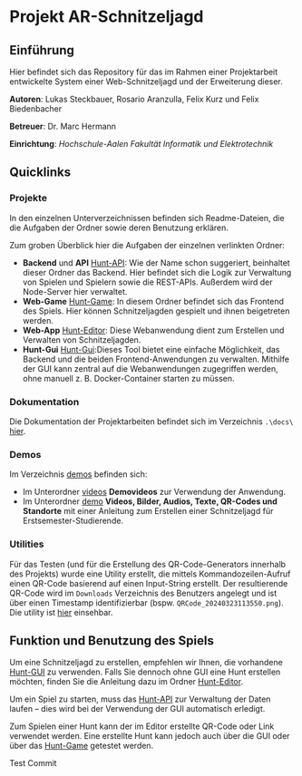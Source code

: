 # Projekt AR-Schnitzeljagd

## Einführung

Hier befindet sich das Repository für das im Rahmen einer Projektarbeit entwickelte System einer Web-Schnitzeljagd und der Erweiterung dieser.

**Autoren**: Lukas Steckbauer, Rosario Aranzulla, Felix Kurz und Felix Biedenbacher

**Betreuer**: Dr. Marc Hermann

**Einrichtung**: _Hochschule-Aalen Fakultät Informatik und Elektrotechnik_

## Quicklinks

### Projekte

In den einzelnen Unterverzeichnissen befinden sich Readme-Dateien, die die Aufgaben der Ordner sowie deren Benutzung erklären.  

Zum groben Überblick hier die Aufgaben der einzelnen verlinkten Ordner:

- **Backend** und **API** [Hunt-API](src/be-hunt-api/README.md): Wie der Name schon suggeriert, beinhaltet dieser Ordner das Backend. Hier befindet sich die Logik zur Verwaltung von Spielen und Spielern sowie die REST-APIs. Außerdem wird der Node-Server hier verwaltet. 
- **Web-Game** [Hunt-Game](src/fe-hunt-web-game/README.md): In diesem Ordner befindet sich das Frontend des Spiels. Hier können Schnitzeljagden gespielt und ihnen beigetreten werden.
- **Web-App** [Hunt-Editor](src/fe-hunt-editor/README.md): Diese Webanwendung dient zum Erstellen und Verwalten von Schnitzeljagden.
- **Hunt-Gui** [Hunt-Gui](src/fe-hunt-gui/README.md):Dieses Tool bietet eine einfache Möglichkeit, das Backend und die beiden Frontend-Anwendungen zu verwalten. Mithilfe der GUI kann zentral auf die Webanwendungen zugegriffen werden, ohne manuell z. B. Docker-Container starten zu müssen.


### Dokumentation

Die Dokumentation der Projektarbeiten befindet sich im Verzeichnis `.\docs\` [hier](docs/).

### Demos

Im Verzeichnis [demos](demos/) befinden sich:  
- Im Unterordner [videos](demos/videos) **Demovideos** zur Verwendung der Anwendung.  
- Im Unterordner [demo](demos/demo) **Videos, Bilder, Audios, Texte, QR-Codes und Standorte** mit einer Anleitung zum Erstellen einer Schnitzeljagd für Erstsemester-Studierende.  


### Utilities

Für das Testen (und für die Erstellung des QR-Code-Generators innerhalb des Projekts) wurde eine Utility erstellt, die mittels Kommandozeilen-Aufruf einen QR-Code basierend auf einen Input-String erstellt. Der resultierende QR-Code wird im `Downloads` Verzeichnis des Benutzers angelegt und ist über einen Timestamp identifizierbar (bspw. `QRCode_20240323113550.png`). Die utility ist [hier](utils/qrcode-generator/) einsehbar.

## Funktion und Benutzung des Spiels

Um eine Schnitzeljagd zu erstellen, empfehlen wir Ihnen, die vorhandene [Hunt-GUI](src/fe-hunt-gui/README.md) zu verwenden. Falls Sie dennoch ohne GUI eine Hunt erstellen möchten, finden Sie die Anleitung dazu im Ordner [Hunt-Editor](src/fe-hunt-editor/README.md).  

Um ein Spiel zu starten, muss das [Hunt-API](src/be-hunt-api/README.md) zur Verwaltung der Daten laufen – dies wird bei der Verwendung der GUI automatisch erledigt.  

Zum Spielen einer Hunt kann der im Editor erstellte QR-Code oder Link verwendet werden. Eine erstellte Hunt kann jedoch auch über die GUI oder über das [Hunt-Game](src/fe-hunt-web-game/README.md) getestet werden.




Test Commit